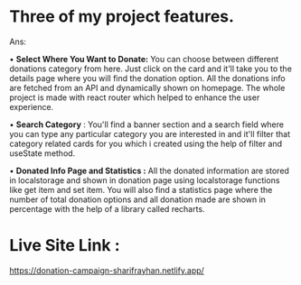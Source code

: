 # Three of my project features.

Ans:

• **Select Where You Want to Donate:** You can choose between different donations category from here. Just click on the card and it'll take you to the details page where you will find the donation option. All the donations info are fetched from an API and dynamically shown on homepage. The whole project is made with react router which helped to enhance the user experience. 

• **Search Category** : You'll find a banner section and a search field where you can type any particular category you are interested in and it'll filter that category related cards for you which i created using the help of filter and useState method.

• **Donated Info Page and Statistics :** All the donated information are stored in localstorage and shown in donation page using localstorage functions like get item and set item. You will also find a statistics page where the number of total donation options and all donation made are shown in percentage with the help of a library called recharts.

# Live Site Link :

https://donation-campaign-sharifrayhan.netlify.app/

